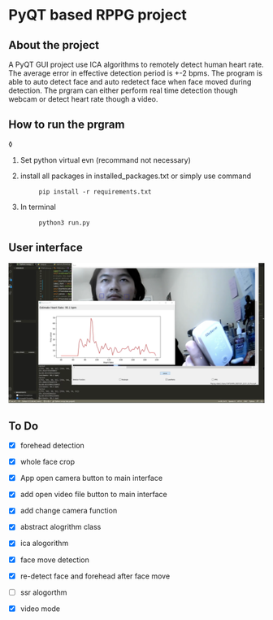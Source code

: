 # PyQT based RPPG project 

## About the project 
A PyQT GUI project use ICA algorithms to remotely detect human heart rate. The average error in effective detection period is +-2 bpms. The program is able to auto detect face and auto redetect face when face moved during detection. The prgram can either perform real time detection though webcam or detect heart rate though a video. 

## How to run the prgram
◊
1. Set python virtual evn (recommand not necessary)


2. install all packages in installed_packages.txt or simply use command 

            pip install -r requirements.txt 

3. In terminal 

            python3 run.py 


## User interface 
![](image/UI.png)

## To Do 
- [x] forehead detection 
- [x] whole face crop 
- [x] App open camera button to main interface 
- [x] add open video file button to main interface 
- [x] add change camera function 
- [x] abstract alogrithm class 
- [x] ica alogorithm
- [x] face move detection 
- [x] re-detect face and forehead after face move  
- [ ] ssr alogorthm 
- [x] video mode 


